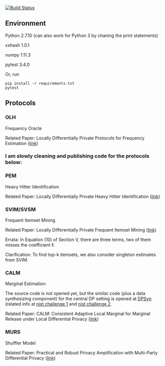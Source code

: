 [![Build Status](https://travis-ci.org/vvv214/LDP_Protocols.png?branch=master)](https://travis-ci.org/vvv214/LDP_Protocols)

## Environment
Python 2.7.10 (can also work for Python 3 by chaning the print statements)

xxhash 1.0.1

numpy 1.11.3

pytest 3.4.0

Or, run
```
pip install -r requirements.txt
pytest
```


## Protocols


### OLH
Frequency Oracle

Related Paper: Locally Differentially Private Protocols for Frequency Estimation 
([link](https://www.usenix.org/system/files/conference/usenixsecurity17/sec17-wang-tianhao.pdf))


### I am slowly cleaning and publishing code for the protocols below:


### PEM
Heavy Hitter Identification

Related Paper: Locally Differentially Private Heavy Hitter Identification
([link](https://arxiv.org/pdf/1708.06674.pdf))


### SVIM/SVSM
Frequent Itemset Mining

Related Paper: Locally Differentially Private Frequent Itemset Mining
([link](https://ieeexplore.ieee.org/document/8418600))

Errata: In Equation (10) of Section V, there are three terms, two of them misses the coefficient $\ell$.

Clarification: To find top-k itemsets, we also consider singleton estimates from SVIM.


<!--- ### CALM (under construction) Marginal Estimation Related Paper: CALM: Consistent Adaptive Local Marginal for Marginal Release under Local Differential Privacy ([link](https://dl.acm.org/citation.cfm?id=3243742)) --->
<!--- ###HIO (under construction) Multi-Dimensional Analytics Related Paper: Answering Multi-Dimensional Analytical Queries under Local Differential Privacy ([link](https://dl.acm.org/citation.cfm?id=3319891)) --->
<!--- ### Norm-Hyb Post-Porcessing Related Paper: Consistent and Accurate Frequency Oracles under Local Differential Privacy ([link](https://arxiv.org/pdf/1905.08320.pdf)) --->


### CALM
Marginal Estimation 

The source code is not opened yet, but the similar code (plus a data synthesizing component) for the central DP setting is opened at [DPSyn](https://github.com/usnistgov/PrivacyEngCollabSpace/tree/master/tools/de-identification/Differential-Privacy-Synthetic-Data-Challenge-Algorithms/DPSyn) (related info at [nist challenge 1](
https://www.nist.gov/communications-technology-laboratory/pscr/funding-opportunities/open-innovation-prize-challenges-2) and [nist challenge 2](https://www.nist.gov/communications-technology-laboratory/pscr/funding-opportunities/open-innovation-prize-challenges-1).

Related Paper: CALM: Consistent Adaptive Local Marginal for Marginal Release under Local Differential Privacy ([link](https://dl.acm.org/citation.cfm?id=3243742))


### MURS
Shuffler Model

Related Paper: Practical and Robust Privacy Amplification with Multi-Party Differential Privacy
([link](https://arxiv.org/pdf/1908.11515.pdf))


